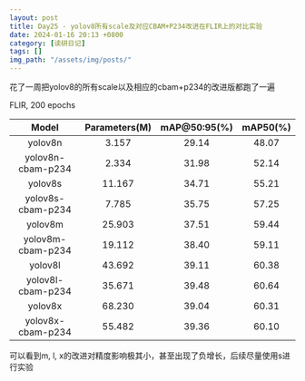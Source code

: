 ```yaml
---
layout: post
title: Day25 - yolov8所有scale及对应CBAM+P234改进在FLIR上的对比实验
date: 2024-01-16 20:13 +0800
category: [读研日记]
tags: []
img_path: "/assets/img/posts/"
---
```


花了一周把yolov8的所有scale以及相应的cbam+p234的改进版都跑了一遍

FLIR, 200 epochs

|Model            |Parameters(M)|mAP@50:95(%)|mAP50(%) |
|:---:            |:---:        |:---:       |:---:    |
|yolov8n          |3.157        |29.14       |48.07    |
|yolov8n-cbam-p234|2.334        |31.98       |52.14    |
|yolov8s          |11.167       |34.71       |55.21    |
|yolov8s-cbam-p234|7.785        |35.75       |57.25    |
|yolov8m          |25.903       |37.51       |59.44    |
|yolov8m-cbam-p234|19.112       |38.40       |59.11    |
|yolov8l          |43.692       |39.11       |60.38    |
|yolov8l-cbam-p234|35.671       |39.48       |60.64    |
|yolov8x          |68.230       |39.04       |60.31    |
|yolov8x-cbam-p234|55.482       |39.36       |60.10    |

可以看到m, l, x的改进对精度影响极其小，甚至出现了负增长，后续尽量使用s进行实验
